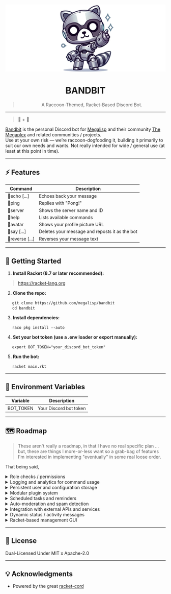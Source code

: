 <p align="center">
  <img src="_res/banner.png" alt="BANDBIT Banner">
</p>

<h1 align="center">BANDBIT</h1>

<blockquote>
  <p align="center">A Raccoon-Themed, Racket-Based Discord Bot.</p>
</blockquote>

---

> 🦝 + 🤖

[Bandbit](https://megalisp.github.io/bandbit) is the personal Discord bot for [Megalisp](https://github.com/megalisp) and their community [The Megaplex]() and related communities / projects.  
Use at your own risk — we’re raccoon-dogfooding it, building it primarily to suit our own needs and wants.
 Not really intended for wide / general use (at least at this point in time).


---

## ⚡ Features

Command         | Description
----------------|------------------------------------------
🦝echo [...]     | Echoes back your message
🦝ping           | Replies with "Pong!"
🦝server         | Shows the server name and ID
🦝help           | Lists available commands
🦝avatar         | Shows your profile picture URL
🦝say [...]      | Deletes your message and reposts it as the bot
🦝reverse [...]  | Reverses your message text

---

## 🦾 Getting Started

1.  **Install Racket (8.7 or later recommended):**

>   https://racket-lang.org

2. **Clone the repo:**
```
   git clone https://github.com/megalisp/bandbit
   cd bandbit
```

3. **Install dependencies:**
```
   raco pkg install --auto
```

4. **Set your bot token (use a .env loader or export manually):**
```
   export BOT_TOKEN="your_discord_bot_token"
```

5. **Run the bot:**
```
   racket main.rkt
```

---

## 🔧 Environment Variables

Variable    | Description
------------|--------------------------
BOT_TOKEN   | Your Discord bot token

---

## 🗺️ Roadmap
> These aren't really a roadmap, in that I have no real specific plan ... but, these are things I more-or-less want so a grab-bag of features I'm interested in implementing "eventually" in some real loose order.

That being said,

<details>
<summary>Role checks / permissions</summary>
<p>
Start by implementing user role validation to restrict command usage based on Discord roles. This provides essential control for admin-level and sensitive features.
</p>
</details>

<details>
<summary>Logging and analytics for command usage</summary>
<p>
Track command usage and errors. This helps with debugging, feature planning, and understanding how the bot is used across servers.
</p>
</details>

<details>
<summary>Persistent user and configuration storage</summary>
<p>
Store server-wide settings and state persistently across bot restarts using files or a database backend. Enables features like saved roles or command preferences.
</p>
</details>

<details>
<summary>Modular plugin system</summary>
<p>
Refactor commands into independent modules. This allows hot-reloading, optional features, and cleaner long-term architecture.
</p>
</details>

<details>
<summary>Scheduled tasks and reminders</summary>
<p>
Allow users to schedule timed events and reminders within the server, like daily pings, countdowns, or temporary role applications.
</p>
</details>

<details>
<summary>Auto-moderation and spam detection</summary>
<p>
Add basic automatic moderation features such as anti-spam filters, banned word detection, or mass ping throttling.
</p>
</details>

<details>
<summary>Integration with external APIs and services</summary>
<p>
Extend bot features by connecting to outside services like weather, feeds, or custom APIs. Great for pulling in dynamic or community-specific data.
</p>
</details>

<details>
<summary>Dynamic status / activity messages</summary>
<p>
Enable the bot to cycle through various statuses (e.g., help prompt, server stats, funny messages) to keep presence engaging and informative.
</p>
</details>

<details>
<summary>Racket-based management GUI</summary>
<p>
Build a local GUI using Racket’s GUI toolkit to manage the bot’s configuration, view logs, test commands, and monitor runtime state.
</p>
</details>



---

## 📜 License

Dual-Licensed Under MIT x Apache-2.0

---

## 💡 Acknowledgments

- Powered by the great [racket-cord](https://docs.racket-lang.org/racket-cord/index.html)
